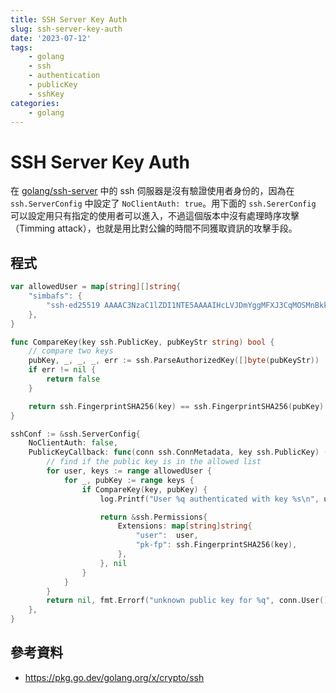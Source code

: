 ```yaml
---
title: SSH Server Key Auth
slug: ssh-server-key-auth
date: '2023-07-12'
tags: 
    - golang
    - ssh
    - authentication
    - publicKey
    - sshKey
categories:
    - golang
---
```


# SSH Server Key Auth

在 [golang/ssh-server](../ssh-server) 中的 ssh 伺服器是沒有驗證使用者身份的，因為在 `ssh.ServerConfig` 中設定了 `NoClientAuth: true`。用下面的 `ssh.SererConfig` 可以設定用只有指定的使用者可以進入，不過這個版本中沒有處理時序攻擊（Timming attack），也就是用比對公鑰的時間不同獲取資訊的攻擊手段。

## 程式

```go
var allowedUser = map[string][]string{
	"simbafs": {
		"ssh-ed25519 AAAAC3NzaC1lZDI1NTE5AAAAIHcLVJDmYggMFXJ3CqMOSMnBkkDX1982cdd3rmRqfpMC simba@simba-nb",
	},
}

func CompareKey(key ssh.PublicKey, pubKeyStr string) bool {
	// compare two keys
	pubKey, _, _, _, err := ssh.ParseAuthorizedKey([]byte(pubKeyStr))
	if err != nil {
		return false
	}

	return ssh.FingerprintSHA256(key) == ssh.FingerprintSHA256(pubKey)
}

sshConf := &ssh.ServerConfig{
	NoClientAuth: false,
	PublicKeyCallback: func(conn ssh.ConnMetadata, key ssh.PublicKey) (*ssh.Permissions, error) {
		// find if the public key is in the allowed list
		for user, keys := range allowedUser {
			for _, pubKey := range keys {
				if CompareKey(key, pubKey) {
					log.Printf("User %q authenticated with key %s\n", user, ssh.FingerprintSHA256(key))

					return &ssh.Permissions{
						Extensions: map[string]string{
							"user":  user,
							"pk-fp": ssh.FingerprintSHA256(key),
						},
					}, nil
				}
			}
		}
		return nil, fmt.Errorf("unknown public key for %q", conn.User())
	},
}
```

## 參考資料
* https://pkg.go.dev/golang.org/x/crypto/ssh
